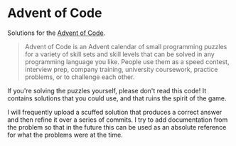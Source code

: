 # Advent of Code

Solutions for the [Advent of Code](https://adventofcode.com).

> Advent of Code is an Advent calendar of small programming puzzles for a
> variety of skill sets and skill levels that can be solved in any
> programming language you like. People use them as a speed contest, interview
> prep, company training, university coursework, practice problems, or to
> challenge each other.

If you're solving the puzzles yourself, please don't read this code! It
contains solutions that you could use, and that ruins the spirit of the game.

I will frequently upload a scuffed solution that produces a correct answer
and then refine it over a series of commits. I try to add documentation from
the problem so that in the future this can be used as an absolute reference
for what the problems were at the time.
